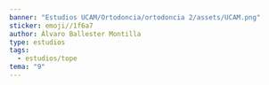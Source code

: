 ```yaml
---
banner: "Estudios UCAM/Ortodoncia/ortodoncia 2/assets/UCAM.png"
sticker: emoji//1f6a7
author: Álvaro Ballester Montilla
type: estudios
tags:
  - estudios/tope
tema: "9"
---
```

